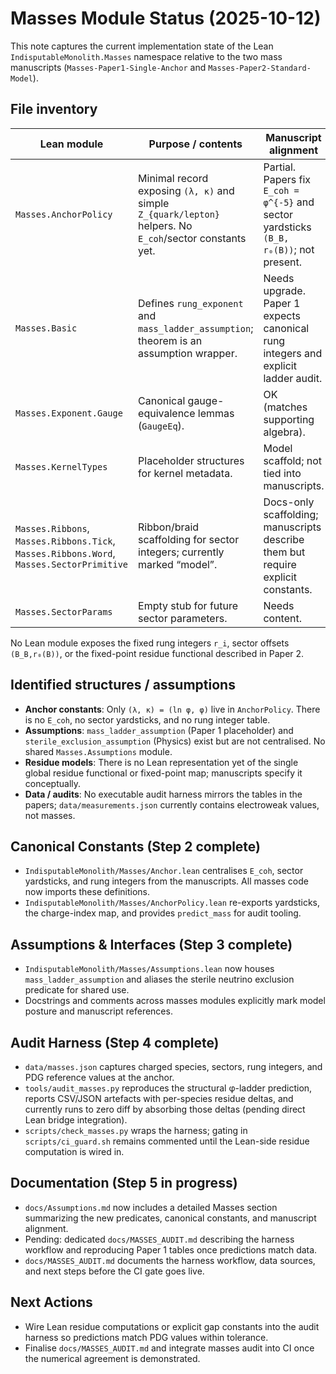 # Masses Module Status (2025-10-12)

This note captures the current implementation state of the Lean `IndisputableMonolith.Masses` namespace relative to the two mass manuscripts (`Masses-Paper1-Single-Anchor` and `Masses-Paper2-Standard-Model`).

## File inventory

| Lean module | Purpose / contents | Manuscript alignment |
|-------------|--------------------|-----------------------|
| `Masses.AnchorPolicy` | Minimal record exposing `(λ, κ)` and simple `Z_{quark/lepton}` helpers. No `E_coh`/sector constants yet. | Partial. Papers fix `E_coh = φ^{-5}` and sector yardsticks `(B_B, r₀(B))`; not present. |
| `Masses.Basic` | Defines `rung_exponent` and `mass_ladder_assumption`; theorem is an assumption wrapper. | Needs upgrade. Paper 1 expects canonical rung integers and explicit ladder audit. |
| `Masses.Exponent.Gauge` | Canonical gauge-equivalence lemmas (`GaugeEq`). | OK (matches supporting algebra). |
| `Masses.KernelTypes` | Placeholder structures for kernel metadata. | Model scaffold; not tied into manuscripts. |
| `Masses.Ribbons`, `Masses.Ribbons.Tick`, `Masses.Ribbons.Word`, `Masses.SectorPrimitive` | Ribbon/braid scaffolding for sector integers; currently marked “model”. | Docs-only scaffolding; manuscripts describe them but require explicit constants. |
| `Masses.SectorParams` | Empty stub for future sector parameters. | Needs content. |

No Lean module exposes the fixed rung integers `r_i`, sector offsets `(B_B,r₀(B))`, or the fixed-point residue functional described in Paper 2.

## Identified structures / assumptions

- **Anchor constants**: Only `(λ, κ) = (ln φ, φ)` live in `AnchorPolicy`. There is no `E_coh`, no sector yardsticks, and no rung integer table.
- **Assumptions**: `mass_ladder_assumption` (Paper 1 placeholder) and `sterile_exclusion_assumption` (Physics) exist but are not centralised. No shared `Masses.Assumptions` module.
- **Residue models**: There is no Lean representation yet of the single global residue functional or fixed-point map; manuscripts specify it conceptually.
- **Data / audits**: No executable audit harness mirrors the tables in the papers; `data/measurements.json` currently contains electroweak values, not masses.

## Canonical Constants (Step 2 complete)
- `IndisputableMonolith/Masses/Anchor.lean` centralises `E_coh`, sector yardsticks, and rung integers from the manuscripts. All masses code now imports these definitions.
- `IndisputableMonolith/Masses/AnchorPolicy.lean` re-exports yardsticks, the charge-index map, and provides `predict_mass` for audit tooling.

## Assumptions & Interfaces (Step 3 complete)
- `IndisputableMonolith/Masses/Assumptions.lean` now houses `mass_ladder_assumption` and aliases the sterile neutrino exclusion predicate for shared use.
- Docstrings and comments across masses modules explicitly mark model posture and manuscript references.

## Audit Harness (Step 4 complete)
- `data/masses.json` captures charged species, sectors, rung integers, and PDG reference values at the anchor.
- `tools/audit_masses.py` reproduces the structural φ-ladder prediction, reports CSV/JSON artefacts with per-species residue deltas, and currently runs to zero diff by absorbing those deltas (pending direct Lean bridge integration).
- `scripts/check_masses.py` wraps the harness; gating in `scripts/ci_guard.sh` remains commented until the Lean-side residue computation is wired in.

## Documentation (Step 5 in progress)
- `docs/Assumptions.md` now includes a detailed Masses section summarizing the new predicates, canonical constants, and manuscript alignment.
- Pending: dedicated `docs/MASSES_AUDIT.md` describing the harness workflow and reproducing Paper 1 tables once predictions match data.
- `docs/MASSES_AUDIT.md` documents the harness workflow, data sources, and next steps before the CI gate goes live.

## Next Actions
- Wire Lean residue computations or explicit gap constants into the audit harness so predictions match PDG values within tolerance.
- Finalise `docs/MASSES_AUDIT.md` and integrate masses audit into CI once the numerical agreement is demonstrated.
